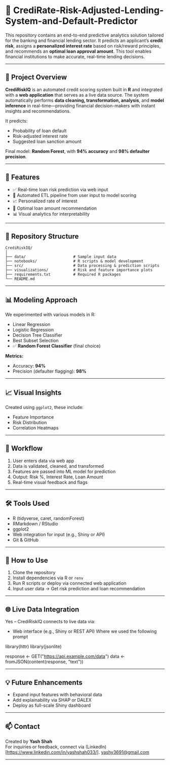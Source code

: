 # 🏦  CrediRate-Risk-Adjusted-Lending-System-and-Default-Predictor

This repository contains an end-to-end predictive analytics solution tailored for the banking and financial lending sector. It predicts an applicant’s **credit risk**, assigns a **personalized interest rate** based on risk/reward principles, and recommends an **optimal loan approval amount**. This tool enables financial institutions to make accurate, real-time lending decisions.

---

## 🚀 Project Overview

**CrediRiskIQ** is an automated credit scoring system built in **R** and integrated with a **web application** that serves as a live data source. The system automatically performs **data cleaning, transformation, analysis**, and **model inference** in real-time—providing financial decision-makers with instant insights and recommendations.

It predicts:
- Probability of loan default
- Risk-adjusted interest rate
- Suggested loan sanction amount

Final model: **Random Forest**, with **94% accuracy** and **98% defaulter precision**.

---

## 🔧 Features

- ✅ Real-time loan risk prediction via web input
- 🔄 Automated ETL pipeline from user input to model scoring
- 📈 Personalized rate of interest
- 🏦 Optimal loan amount recommendation
- 📊 Visual analytics for interpretability

---

## 📁 Repository Structure

```
CrediRiskIQ/
│
├── data/                     # Sample input data
├── notebooks/                # R scripts & model development
├── src/                      # Data processing & prediction scripts
├── visualizations/           # Risk and feature importance plots
├── requirements.txt          # Required R packages
└── README.md
```

---

## 📊 Modeling Approach

We experimented with various models in R:
- Linear Regression
- Logistic Regression
- Decision Tree Classifier
- Best Subset Selection
- ✅ **Random Forest Classifier** (final choice)

**Metrics:**
- Accuracy: **94%**
- Precision (defaulter flagging): **98%**

---

## 📈 Visual Insights

Created using `ggplot2`, these include:
- Feature Importance
- Risk Distribution
- Correlation Heatmaps

---

## 🔄 Workflow

1. User enters data via web app
2. Data is validated, cleaned, and transformed
3. Features are passed into ML model for prediction
4. Output: Risk %, Interest Rate, Loan Amount
5. Real-time visual feedback and flags

---

## 🛠 Tools Used

- R (tidyverse, caret, randomForest)
- RMarkdown / RStudio
- ggplot2
- Web integration for input (e.g., Shiny or API)
- Git & GitHub

---

## 📌 How to Use

1. Clone the repository
2. Install dependencies via R or `renv`
3. Run R scripts or deploy via connected web application
4. Input user data → Get risk prediction and loan recommendation

---

## 🌐 Live Data Integration

Yes – CrediRiskIQ connects to live data via:
- Web interface (e.g., Shiny or REST API)
Where we used the following prompt


library(httr)
library(jsonlite)

response <- GET("https://api.example.com/data")
data <- fromJSON(content(response, "text"))



---

## 💡 Future Enhancements

- Expand input features with behavioral data
- Add explainability via SHAP or DALEX
- Deploy as full-scale Shiny dashboard

---

## 📫 Contact

Created by **Yash Shah**  
For inquiries or feedback, connect via (LinkedIn)[https://www.linkedin.com/in/yashshah033/].
yashy3691@gmail.com

---
